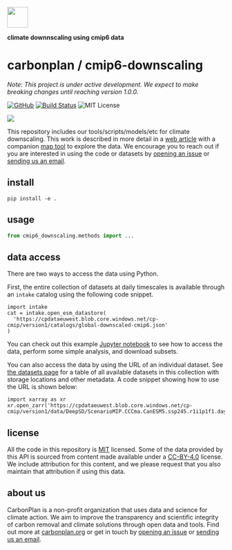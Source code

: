 <img
  src='https://carbonplan-assets.s3.amazonaws.com/monogram/dark-small.png'
  height='48'
/>


**climate downnscaling using cmip6 data**


# carbonplan / cmip6-downscaling


_Note: This project is under active development. We expect to make breaking changes until reaching version 1.0.0._

[![GitHub][github-badge]][github]
[![Build Status]][actions]
![MIT License][]

[github]: https://github.com/carbonplan/cmip6-downscaling
[github-badge]: https://badgen.net/badge/-/github?icon=github&label
[build status]: https://github.com/carbonplan/cmip6-downscaling/actions/workflows/main.yaml/badge.svg
[actions]: https://github.com/carbonplan/cmip6-downscaling/actions/workflows/main.yaml
[mit license]: https://badgen.net/badge/license/MIT/blue

<img
src='https://images.carbonplan.org/highlights/cmip6-downscaling-dark.png'
/>


This repository includes our tools/scripts/models/etc for climate downscaling. This work is described in more detail in a [web article](https://carbonplan.org/research/cmip6-downscaling-explainer) with
a companion [map tool](https://carbonplan.org/research/cmip6-downscaling) to explore the data. We encourage you to reach out if you are interested in using the code or datasets by [opening an issue](https://github.com/carbonplan/cmip6-downscaling/issues/new) or [sending us an email](mailto:hello@carbonplan.org).

## install

```shell
pip install -e .
```

## usage

```python
from cmip6_downscaling.methods import ...
```

## data access

There are two ways to access the data using Python.

First, the entire collection of datasets at daily timescales is available through an `intake` catalog using the following code snippet.

```
import intake
cat = intake.open_esm_datastore(
  'https://cpdataeuwest.blob.core.windows.net/cp-cmip/version1/catalogs/global-downscaled-cmip6.json'
)
```

You can check out this example [Jupyter notebook](https://github.com/carbonplan/cmip6-downscaling/blob/main/notebooks/accessing_data_example.ipynb) to see how to access the data, perform some simple analysis, and download subsets.

You can also access the data by using the URL of an individual dataset. See [the datasets page](datasets.md) for a table of all available datasets in this collection with storage locations and other metadata. A code snippet showing how to use the URL is shown below:

```
import xarray as xr
xr.open_zarr('https://cpdataeuwest.blob.core.windows.net/cp-cmip/version1/data/DeepSD/ScenarioMIP.CCCma.CanESM5.ssp245.r1i1p1f1.day.DeepSD.pr.zarr')
```


## license

All the code in this repository is [MIT](https://choosealicense.com/licenses/mit/) licensed. Some of the data provided by this API is sourced from content made available under a [CC-BY-4.0](https://choosealicense.com/licenses/cc-by-4.0/) license. We include attribution for this content, and we please request that you also maintain that attribution if using this data.

## about us

CarbonPlan is a non-profit organization that uses data and science for climate action. We aim to improve the transparency and scientific integrity of carbon removal and climate solutions through open data and tools. Find out more at [carbonplan.org](https://carbonplan.org/) or get in touch by [opening an issue](https://github.com/carbonplan/cmip6-downscaling/issues/new) or [sending us an email](mailto:hello@carbonplan.org).
